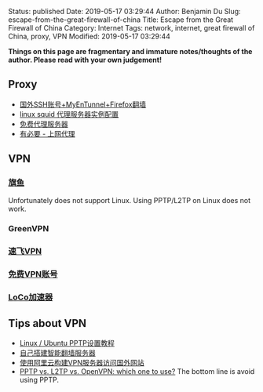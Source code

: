 Status: published
Date: 2019-05-17 03:29:44
Author: Benjamin Du
Slug: escape-from-the-great-firewall-of-china
Title: Escape from the Great Firewall of China
Category: Internet
Tags: network, internet, great firewall of China, proxy, VPN
Modified: 2019-05-17 03:29:44

**Things on this page are fragmentary and immature notes/thoughts of the author. Please read with your own judgement!**

## Proxy
- [国外SSH账号+MyEnTunnel+Firefox翻墙](http://www.qttc.net/201211247.html)
- [ linux squid 代理服务器实例配置](http://blog.163.com/koumm@126/blog/static/95403837200921993156900/)
- [免费代理服务器](http://www.proxy360.cn/default.aspx)
- [有必要 - 上网代理](http://www.youbiyao.net/)


## VPN
### [旗鱼](http://www.doorss.com/)
Unfortunately does not support Linux. Using PPTP/L2TP on Linux does not work. 
### GreenVPN
### [速飞VPN](http://www.sfvpn.com.cn/)
### [免费VPN账号](http://www.williamlong.info/blog/archives/397.html)
### [LoCo加速器](http://vp.locovpn.com/)

## Tips about VPN
- [Linux / Ubuntu PPTP设置教程](http://vp.locovpn.com/mannul/5855.html)
- [自己搭建智能翻墙服务器](http://www.tuicool.com/articles/7zEJ7v)
- [使用阿里云构建VPN服务器访问国外网站](http://hivenkay.me/2015/06/27/使用阿里云构建vpn服务器访问国外网站/)
- [PPTP vs. L2TP vs. OpenVPN: which one to use?](https://vpn.ac/knowledgebase/36/PPTP-vs-L2TP-vs-OpenVPN-which-one-to-use.html)
The bottom line is avoid using PPTP.

